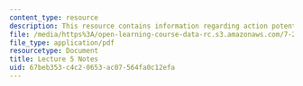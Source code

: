 ```yaml
---
content_type: resource
description: This resource contains information regarding action potential II.
file: /media/https%3A/open-learning-course-data-rc.s3.amazonaws.com/7-29j-cellular-neurobiology-spring-2012/67beb353c4c20653ac07564fa0c12efa_MIT7_29JS12_lecture5.pdf
file_type: application/pdf
resourcetype: Document
title: Lecture 5 Notes
uid: 67beb353-c4c2-0653-ac07-564fa0c12efa
---
```

